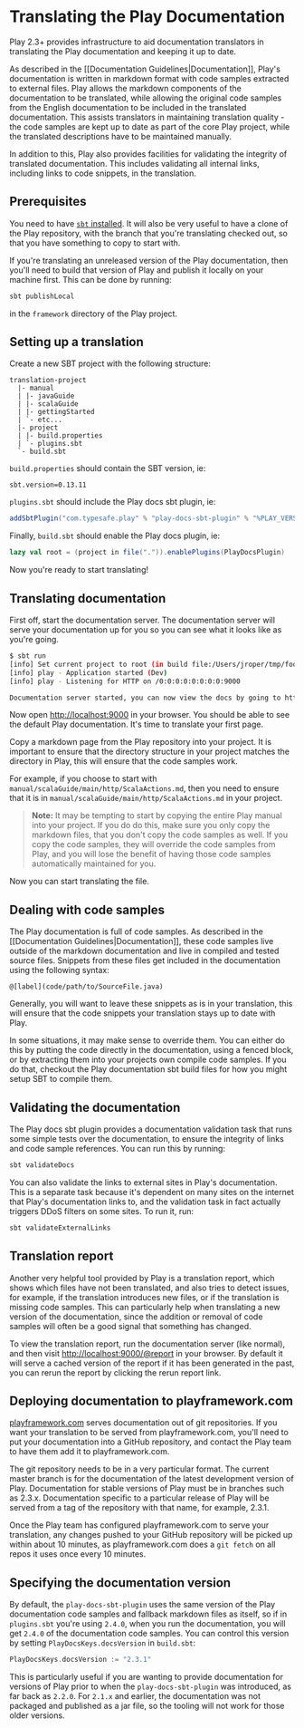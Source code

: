 <!--- Copyright (C) 2009-2016 Lightbend Inc. <https://www.lightbend.com> -->
# Translating the Play Documentation

Play 2.3+ provides infrastructure to aid documentation translators in translating the Play documentation and keeping it up to date.

As described in the [[Documentation Guidelines|Documentation]], Play's documentation is written in markdown format with code samples extracted to external files.  Play allows the markdown components of the documentation to be translated, while allowing the original code samples from the English documentation to be included in the translated documentation.  This assists translators in maintaining translation quality - the code samples are kept up to date as part of the core Play project, while the translated descriptions have to be maintained manually.

In addition to this, Play also provides facilities for validating the integrity of translated documentation.  This includes validating all internal links, including links to code snippets, in the translation.

## Prerequisites

You need to have [`sbt` installed](http://www.scala-sbt.org/download.html). It will also be very useful to have a clone of the Play repository, with the branch that you're translating checked out, so that you have something to copy to start with.

If you're translating an unreleased version of the Play documentation, then you'll need to build that version of Play and publish it locally on your machine first.  This can be done by running:

```bash
sbt publishLocal
```

in the `framework` directory of the Play project.

## Setting up a translation

Create a new SBT project with the following structure:

```
translation-project
  |- manual
  | |- javaGuide
  | |- scalaGuide
  | |- gettingStarted
  | `- etc...
  |- project
  | |- build.properties
  | `- plugins.sbt
  `- build.sbt
```

`build.properties` should contain the SBT version, ie:

```
sbt.version=0.13.11
```

`plugins.sbt` should include the Play docs sbt plugin, ie:

```scala
addSbtPlugin("com.typesafe.play" % "play-docs-sbt-plugin" % "%PLAY_VERSION%")
```

Finally, `build.sbt` should enable the Play docs plugin, ie:

```scala
lazy val root = (project in file(".")).enablePlugins(PlayDocsPlugin)
```

Now you're ready to start translating!

## Translating documentation

First off, start the documentation server.  The documentation server will serve your documentation up for you so you can see what it looks like as you're going.

```bash
$ sbt run
[info] Set current project to root (in build file:/Users/jroper/tmp/foo-translation/)
[info] play - Application started (Dev)
[info] play - Listening for HTTP on /0:0:0:0:0:0:0:0:9000

Documentation server started, you can now view the docs by going to http://0:0:0:0:0:0:0:0:9000
```

Now open <http://localhost:9000> in your browser.  You should be able to see the default Play documentation.  It's time to translate your first page.

Copy a markdown page from the Play repository into your project.  It is important to ensure that the directory structure in your project matches the directory in Play, this will ensure that the code samples work.

For example, if you choose to start with `manual/scalaGuide/main/http/ScalaActions.md`, then you need to ensure that it is in `manual/scalaGuide/main/http/ScalaActions.md` in your project.

> **Note:** It may be tempting to start by copying the entire Play manual into your project.  If you do do this, make sure you only copy the markdown files, that you don't copy the code samples as well.  If you copy the code samples, they will override the code samples from Play, and you will lose the benefit of having those code samples automatically maintained for you.

Now you can start translating the file.

## Dealing with code samples

The Play documentation is full of code samples.  As described in the [[Documentation Guidelines|Documentation]], these code samples live outside of the markdown documentation and live in compiled and tested source files.  Snippets from these files get included in the documentation using the following syntax:

```
@[label](code/path/to/SourceFile.java)
```

Generally, you will want to leave these snippets as is in your translation, this will ensure that the code snippets your translation stays up to date with Play.

In some situations, it may make sense to override them.  You can either do this by putting the code directly in the documentation, using a fenced block, or by extracting them into your projects own compile code samples.  If you do that, checkout the Play documentation sbt build files for how you might setup SBT to compile them.

## Validating the documentation

The Play docs sbt plugin provides a documentation validation task that runs some simple tests over the documentation, to ensure the integrity of links and code sample references.  You can run this by running:

```bash
sbt validateDocs
```

You can also validate the links to external sites in Play's documentation.  This is a separate task because it's dependent on many sites on the internet that Play's documentation links to, and the validation task in fact actually triggers DDoS filters on some sites.  To run it, run:

```bash
sbt validateExternalLinks
```

## Translation report

Another very helpful tool provided by Play is a translation report, which shows which files have not been translated, and also tries to detect issues, for example, if the translation introduces new files, or if the translation is missing code samples.  This can particularly help when translating a new version of the documentation, since the addition or removal of code samples will often be a good signal that something has changed.

To view the translation report, run the documentation server (like normal), and then visit <http://localhost:9000/@report> in your browser.  By default it will serve a cached version of the report if it has been generated in the past, you can rerun the report by clicking the rerun report link.

## Deploying documentation to playframework.com

[playframework.com](https://playframework.com) serves documentation out of git repositories.  If you want your translation to be served from playframework.com, you'll need to put your documentation into a GitHub repository, and contact the Play team to have them add it to playframework.com.

The git repository needs to be in a very particular format.  The current master branch is for the documentation of the latest development version of Play.  Documentation for stable versions of Play must be in branches such as 2.3.x.  Documentation specific to a particular release of Play will be served from a tag of the repository with that name, for example, 2.3.1.

Once the Play team has configured playframework.com to serve your translation, any changes pushed to your GitHub repository will be picked up within about 10 minutes, as playframework.com does a `git fetch` on all repos it uses once every 10 minutes.

## Specifying the documentation version

By default, the `play-docs-sbt-plugin` uses the same version of the Play documentation code samples and fallback markdown files as itself, so if in `plugins.sbt` you're using `2.4.0`, when you run the documentation, you will get `2.4.0` of the documentation code samples.  You can control this version by setting `PlayDocsKeys.docsVersion` in `build.sbt`:

```scala
PlayDocsKeys.docsVersion := "2.3.1"
```

This is particularly useful if you are wanting to provide documentation for versions of Play prior to when the `play-docs-sbt-plugin` was introduced, as far back as `2.2.0`.  For `2.1.x` and earlier, the documentation was not packaged and published as a jar file, so the tooling will not work for those older versions.
